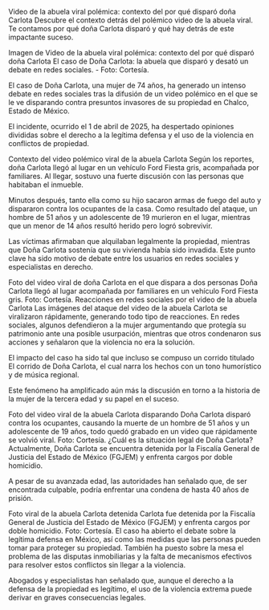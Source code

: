 Video de la abuela viral polémica: contexto del por qué disparó doña Carlota
Descubre el contexto detrás del polémico video de la abuela viral. Te contamos por qué doña Carlota disparó y qué hay detrás de este impactante suceso.

Imagen de Video de la abuela viral polémica: contexto del por qué disparó doña Carlota
El caso de Doña Carlota: la abuela que disparó y desató un debate en redes sociales. - Foto: Cortesía.

El caso de Doña Carlota, una mujer de 74 años, ha generado un intenso debate en redes sociales tras la difusión de un video polémico en el que se le ve disparando contra presuntos invasores de su propiedad en Chalco, Estado de México.

El incidente, ocurrido el 1 de abril de 2025, ha despertado opiniones divididas sobre el derecho a la legítima defensa y el uso de la violencia en conflictos de propiedad.

Contexto del video polémico viral de la abuela Carlota
Según los reportes, doña Carlota llegó al lugar en un vehículo Ford Fiesta gris, acompañada por familiares. Al llegar, sostuvo una fuerte discusión con las personas que habitaban el inmueble.


Minutos después, tanto ella como su hijo sacaron armas de fuego del auto y dispararon contra los ocupantes de la casa. Como resultado del ataque, un hombre de 51 años y un adolescente de 19 murieron en el lugar, mientras que un menor de 14 años resultó herido pero logró sobrevivir.

Las víctimas afirmaban que alquilaban legalmente la propiedad, mientras que Doña Carlota sostenía que su vivienda había sido invadida. Este punto clave ha sido motivo de debate entre los usuarios en redes sociales y especialistas en derecho.

Foto del video viral de doña Carlota en el que dispara a dos personas
Doña Carlota llegó al lugar acompañada por familiares en un vehículo Ford Fiesta gris. Foto: Cortesía.
Reacciones en redes sociales por el video de la abuela Carlota
Las imágenes del ataque del video de la abuela Carlota se viralizaron rápidamente, generando todo tipo de reacciones. En redes sociales, algunos defendieron a la mujer argumentando que protegía su patrimonio ante una posible usurpación, mientras que otros condenaron sus acciones y señalaron que la violencia no era la solución.

El impacto del caso ha sido tal que incluso se compuso un corrido titulado El corrido de Doña Carlota, el cual narra los hechos con un tono humorístico y de música regional.

Este fenómeno ha amplificado aún más la discusión en torno a la historia de la mujer de la tercera edad y su papel en el suceso.

Foto del video viral de la abuela Carlota disparando 
Doña Carlota disparó contra los ocupantes, causando la muerte de un hombre de 51 años y un adolescente de 19 años, todo quedó grabado en un video que rápidamente se volvió viral. Foto: Cortesía.
¿Cuál es la situación legal de Doña Carlota?
Actualmente, Doña Carlota se encuentra detenida por la Fiscalía General de Justicia del Estado de México (FGJEM) y enfrenta cargos por doble homicidio.

A pesar de su avanzada edad, las autoridades han señalado que, de ser encontrada culpable, podría enfrentar una condena de hasta 40 años de prisión.

Foto viral de la abuela Carlota detenida 
Carlota fue detenida por la Fiscalía General de Justicia del Estado de México (FGJEM) y enfrenta cargos por doble homicidio. Foto: Cortesía.
El caso ha abierto el debate sobre la legítima defensa en México, así como las medidas que las personas pueden tomar para proteger su propiedad. También ha puesto sobre la mesa el problema de las disputas inmobiliarias y la falta de mecanismos efectivos para resolver estos conflictos sin llegar a la violencia.

Abogados y especialistas han señalado que, aunque el derecho a la defensa de la propiedad es legítimo, el uso de la violencia extrema puede derivar en graves consecuencias legales.
